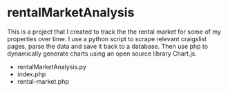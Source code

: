 # rentalMarketAnalysis

This is a project that I created to track the the rental market for some of my properties over time.  I use a python script to scrape relevant craigslist pages, parse the data and save it back to a database.  Then use php to dynamically generate charts using an open source library Chart.js.

- rentalMarketAnalysis.py
- index.php
- rental-market.php
